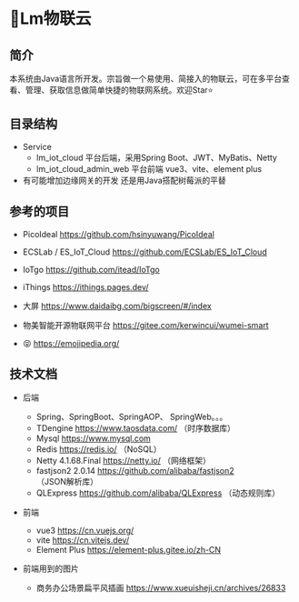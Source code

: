# 🐎Lm物联云

## 简介

本系统由Java语言所开发。宗旨做一个易使用、简接入的物联云，可在多平台查看、管理、获取信息做简单快捷的物联网系统。欢迎Star⭐️

## 目录结构

- Service
  - lm_iot_cloud 平台后端，采用Spring Boot、JWT、MyBatis、Netty
  - lm_iot_cloud_admin_web 平台前端 vue3、vite、element plus
- 有可能增加边缘网关的开发 还是用Java搭配树莓派的平替



## 参考的项目

- PicoIdeal https://github.com/hsinyuwang/PicoIdeal

-	ECSLab / ES_IoT_Cloud   https://github.com/ECSLab/ES_IoT_Cloud

-	IoTgo https://github.com/itead/IoTgo

-	iThings https://ithings.pages.dev/

-	大屏 https://www.daidaibg.com/bigscreen/#/index

-	物美智能开源物联网平台 https://gitee.com/kerwincui/wumei-smart

- 😝 https://emojipedia.org/ 

## 技术文档



- 后端
  - Spring、SpringBoot、SpringAOP、 SpringWeb。。。 
  - TDengine https://www.taosdata.com/  （时序数据库）
  - Mysql  https://www.mysql.com
  - Redis https://redis.io/ （NoSQL）
  - Netty  4.1.68.Final https://netty.io/ （网络框架）
  - fastjson2 2.0.14 https://github.com/alibaba/fastjson2 （JSON解析库）
  - QLExpress  https://github.com/alibaba/QLExpress （动态规则库）
  
- 前端
  - vue3 https://cn.vuejs.org/
  - vite https://cn.vitejs.dev/
  - Element Plus https://element-plus.gitee.io/zh-CN
- 前端用到的图片
  - 商务办公场景扁平风插画 https://www.xueuisheji.cn/archives/26833 

